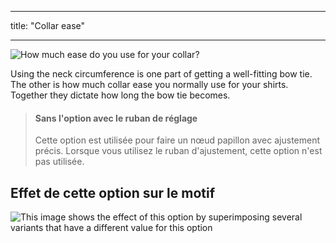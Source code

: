 - - -
title: "Collar ease"
- - -

![How much ease do you use for your collar?](collarease.svg)

Using the neck circumference is one part of getting a well-fitting bow tie. The other is how much collar ease you normally use for your shirts. Together they dictate how long the bow tie becomes.

> #### Sans l'option avec le ruban de réglage
> 
> Cette option est utilisée pour faire un nœud papillon avec ajustement précis. Lorsque vous utilisez le ruban d'ajustement, cette option n'est pas utilisée.

## Effet de cette option sur le motif

![This image shows the effect of this option by superimposing several variants that have a different value for this option](benjamin_collarease_sample.svg "Effect of this option on the pattern")
